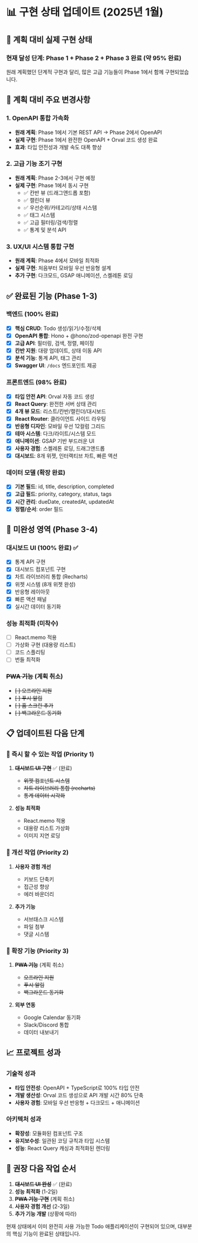 # 📊 구현 상태 업데이트 (2025년 1월)

## 🎯 계획 대비 실제 구현 상태

### **현재 달성 단계**: Phase 1 + Phase 2 + Phase 3 완료 (약 95% 완료)

원래 계획했던 단계적 구현과 달리, 많은 고급 기능들이 Phase 1에서 함께 구현되었습니다.

## 🔄 계획 대비 주요 변경사항

### 1. **OpenAPI 통합 가속화**
- **원래 계획**: Phase 1에서 기본 REST API → Phase 2에서 OpenAPI
- **실제 구현**: Phase 1에서 완전한 OpenAPI + Orval 코드 생성 완료
- **효과**: 타입 안전성과 개발 속도 대폭 향상

### 2. **고급 기능 조기 구현**
- **원래 계획**: Phase 2-3에서 구현 예정
- **실제 구현**: Phase 1에서 동시 구현
  - ✅ 칸반 뷰 (드래그앤드롭 포함)
  - ✅ 캘린더 뷰
  - ✅ 우선순위/카테고리/상태 시스템
  - ✅ 태그 시스템
  - ✅ 고급 필터링/검색/정렬
  - ✅ 통계 및 분석 API

### 3. **UX/UI 시스템 통합 구현**
- **원래 계획**: Phase 4에서 모바일 최적화
- **실제 구현**: 처음부터 모바일 우선 반응형 설계
- **추가 구현**: 다크모드, GSAP 애니메이션, 스켈레톤 로딩

## ✅ 완료된 기능 (Phase 1-3)

### 백엔드 (100% 완료)
- [x] **핵심 CRUD**: Todo 생성/읽기/수정/삭제
- [x] **OpenAPI 통합**: Hono + @hono/zod-openapi 완전 구현
- [x] **고급 API**: 필터링, 검색, 정렬, 페이징
- [x] **칸반 지원**: 대량 업데이트, 상태 이동 API
- [x] **분석 기능**: 통계 API, 태그 관리
- [x] **Swagger UI**: `/docs` 엔드포인트 제공

### 프론트엔드 (98% 완료)
- [x] **타입 안전 API**: Orval 자동 코드 생성
- [x] **React Query**: 완전한 서버 상태 관리
- [x] **4개 뷰 모드**: 리스트/칸반/캘린더/대시보드
- [x] **React Router**: 클라이언트 사이드 라우팅
- [x] **반응형 디자인**: 모바일 우선 12컬럼 그리드
- [x] **테마 시스템**: 다크/라이트/시스템 모드
- [x] **애니메이션**: GSAP 기반 부드러운 UI
- [x] **사용자 경험**: 스켈레톤 로딩, 드래그앤드롭
- [x] **대시보드**: 8개 위젯, 인터랙티브 차트, 빠른 액션

### 데이터 모델 (확장 완료)
- [x] **기본 필드**: id, title, description, completed
- [x] **고급 필드**: priority, category, status, tags
- [x] **시간 관리**: dueDate, createdAt, updatedAt
- [x] **정렬/순서**: order 필드

## 🚧 미완성 영역 (Phase 3-4)

### 대시보드 UI (100% 완료) ✅
- [x] 통계 API 구현
- [x] 대시보드 컴포넌트 구현
- [x] 차트 라이브러리 통합 (Recharts)
- [x] 위젯 시스템 (8개 위젯 완성)
- [x] 반응형 레이아웃
- [x] 빠른 액션 패널
- [x] 실시간 데이터 동기화

### 성능 최적화 (미착수)
- [ ] React.memo 적용
- [ ] 가상화 구현 (대용량 리스트)
- [ ] 코드 스플리팅
- [ ] 번들 최적화

### ~~PWA 기능~~ (계획 취소)
- ~~[ ] 오프라인 지원~~
- ~~[ ] 푸시 알림~~
- ~~[ ] 홈 스크린 추가~~
- ~~[ ] 백그라운드 동기화~~

## 📋 업데이트된 다음 단계

### 🎯 즉시 할 수 있는 작업 (Priority 1)

1. ~~**대시보드 UI 구현**~~ ✅ (완료)
   - ~~위젯 컴포넌트 시스템~~
   - ~~차트 라이브러리 통합 (recharts)~~
   - ~~통계 데이터 시각화~~

2. **성능 최적화**
   - React.memo 적용
   - 대용량 리스트 가상화
   - 이미지 지연 로딩

### 🔧 개선 작업 (Priority 2)

1. **사용자 경험 개선**
   - 키보드 단축키
   - 접근성 향상
   - 에러 바운더리

2. **추가 기능**
   - 서브태스크 시스템
   - 파일 첨부
   - 댓글 시스템

### 🚀 확장 기능 (Priority 3)

1. ~~**PWA 기능**~~ (계획 취소)
   - ~~오프라인 지원~~
   - ~~푸시 알림~~
   - ~~백그라운드 동기화~~

2. **외부 연동**
   - Google Calendar 동기화
   - Slack/Discord 통합
   - 데이터 내보내기

## 📈 프로젝트 성과

### 기술적 성과
- **타입 안전성**: OpenAPI + TypeScript로 100% 타입 안전
- **개발 생산성**: Orval 코드 생성으로 API 개발 시간 80% 단축
- **사용자 경험**: 모바일 우선 반응형 + 다크모드 + 애니메이션

### 아키텍처 성과
- **확장성**: 모듈화된 컴포넌트 구조
- **유지보수성**: 일관된 코딩 규칙과 타입 시스템
- **성능**: React Query 캐싱과 최적화된 렌더링

## 🎯 권장 다음 작업 순서

1. ~~**대시보드 UI 완성**~~ ✅ (완료)
2. **성능 최적화** (1-2일)  
3. ~~**PWA 기능 구현**~~ (계획 취소)
4. **사용자 경험 개선** (2-3일)
5. **추가 기능 개발** (상황에 따라)

현재 상태에서 이미 완전히 사용 가능한 Todo 애플리케이션이 구현되어 있으며, 대부분의 핵심 기능이 완료된 상태입니다.